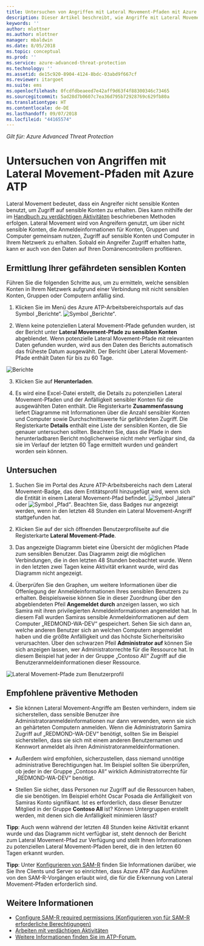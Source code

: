```yaml
---
title: Untersuchen von Angriffen mit Lateral Movement-Pfaden mit Azure ATP | Microsoft Dokumentation
description: Dieser Artikel beschreibt, wie Angriffe mit Lateral Movement-Pfaden mit Azure Advanced Threat Protection (ATP) erkannt werden können.
keywords: ''
author: mlottner
ms.author: mlottner
manager: mbaldwin
ms.date: 8/05/2018
ms.topic: conceptual
ms.prod: ''
ms.service: azure-advanced-threat-protection
ms.technology: ''
ms.assetid: de15c920-8904-4124-8bdc-03abd9f667cf
ms.reviewer: itargoet
ms.suite: ems
ms.openlocfilehash: 0fcdfdbeaeed7e42aff9d63f4f88300346c73465
ms.sourcegitcommit: 5ad28d7b0607c7ea36d795b72928769c629fb80a
ms.translationtype: HT
ms.contentlocale: de-DE
ms.lasthandoff: 09/07/2018
ms.locfileid: "44165574"
---
```

*Gilt für: Azure Advanced Threat Protection*

# <a name="investigating-lateral-movement-paths-with-azure-atp"></a>Untersuchen von Angriffen mit Lateral Movement-Pfaden mit Azure ATP


Lateral Movement bedeutet, dass ein Angreifer nicht sensible Konten benutzt, um Zugriff auf sensible Konten zu erhalten. Dies kann mithilfe der im [Handbuch zu verdächtigen Aktivitäten](suspicious-activity-guide.md) beschriebenen Methoden erfolgen. Lateral Movement wird von Angreifern genutzt, um über nicht sensible Konten, die Anmeldeinformationen für Konten, Gruppen und Computer gemeinsam nutzen, Zugriff auf sensible Konten und Computer in Ihrem Netzwerk zu erhalten. Sobald ein Angreifer Zugriff erhalten hatte, kann er auch von den Daten auf Ihren Domänencontrollern profitieren.


## <a name="discover-your-at-risk-sensitive-accounts"></a>Ermittlung Ihrer gefährdeten sensiblen Konten

Führen Sie die folgenden Schritte aus, um zu ermitteln, welche sensiblen Konten in Ihrem Netzwerk aufgrund einer Verbindung mit nicht sensiblen Konten, Gruppen oder Computern anfällig sind. 

1. Klicken Sie im Menü des Azure ATP-Arbeitsbereichsportals auf das Symbol „Berichte“. ![Symbol „Berichte“](./media/atp-report-icon.png).

2. Wenn keine potenziellen Lateral Movement-Pfade gefunden wurden, ist der Bericht unter **Lateral Movement-Pfade zu sensiblen Konten** abgeblendet. Wenn potenzielle Lateral Movement-Pfade mit relevanten Daten gefunden wurden, wird aus den Daten des Berichts automatisch das früheste Datum ausgewählt. Der Bericht über Lateral Movement-Pfade enthält Daten für bis zu 60 Tage.

 ![Berichte](./media/reports.png)

3. Klicken Sie auf **Herunterladen**.

4. Es wird eine Excel-Datei erstellt, die Details zu potenziellen Lateral Movement-Pfaden und der Anfälligkeit sensibler Konten für die ausgewählten Daten enthält. Die Registerkarte **Zusammenfassung** liefert Diagramme mit Informationen über die Anzahl sensibler Konten und Computer sowie Durchschnittswerte für gefährdeten Zugriff. Die Registerkarte **Details** enthält eine Liste der sensiblen Konten, die Sie genauer untersuchen sollten. Beachten Sie, dass die Pfade in dem herunterladbaren Bericht möglicherweise nicht mehr verfügbar sind, da sie im Verlauf der letzten 60 Tage ermittelt wurden und geändert worden sein können.


## <a name="investigate"></a>Untersuchen



1. Suchen Sie im Portal des Azure ATP-Arbeitsbereichs nach dem Lateral Movement-Badge, das dem Entitätsprofil hinzugefügt wird, wenn sich die Entität in einem Lateral Movement-Pfad befindet. ![Symbol „lateral“](./media/lateral-movement-icon.png) oder ![Symbol „Pfad“](./media/paths-icon.png). Beachten Sie, dass Badges nur angezeigt werden, wenn in den letzten 48 Stunden ein Lateral Movement-Angriff stattgefunden hat. 

2. Klicken Sie auf der sich öffnenden Benutzerprofilseite auf die Registerkarte **Lateral Movement-Pfade**. 

3. Das angezeigte Diagramm bietet eine Übersicht der möglichen Pfade zum sensiblen Benutzer. Das Diagramm zeigt die möglichen Verbindungen, die in den letzten 48 Stunden beobachtet wurde. Wenn in den letzten zwei Tagen keine Aktivität erkannt wurde, wird das Diagramm nicht angezeigt. 

4. Überprüfen Sie den Graphen, um weitere Informationen über die Offenlegung der Anmeldeinformationen Ihres sensiblen Benutzers zu erhalten. Beispielsweise können Sie in dieser Zuordnung über den abgeblendeten Pfeil **Angemeldet durch** anzeigen lassen, wo sich Samira mit ihren privilegierten Anmeldeinformationen angemeldet hat. In diesem Fall wurden Samiras sensible Anmeldeinformationen auf dem Computer „REDMOND-WA-DEV“ gespeichert. Sehen Sie sich dann an, welche anderen Benutzer sich an welchen Computern angemeldet haben und die größte Anfälligkeit und das höchste Sicherheitsrisiko verursachten. Über den schwarzen Pfeil **Administrator auf** können Sie sich anzeigen lassen, wer Administratorrechte für die Ressource hat. In diesem Beispiel hat jeder in der Gruppe „Contoso All“ Zugriff auf die Benutzeranmeldeinformationen dieser Ressource.  

 ![Lateral Movement-Pfade zum Benutzerprofil](media/user-profile-lateral-movement-paths.png)


## <a name="preventative-best-practices"></a>Empfohlene präventive Methoden

- Sie können Lateral Movement-Angriffe am Besten verhindern, indem sie sicherstellen, dass sensible Benutzer ihre Administratoranmeldeinformationen nur dann verwenden, wenn sie sich an gehärteten Computern anmelden. Wenn die Administratorin Samira Zugriff auf „REDMOND-WA-DEV“ benötigt, sollten Sie im Beispiel sicherstellen, dass sie sich mit einem anderen Benutzernamen und Kennwort anmeldet als ihren Administratoranmeldeinformationen.

- Außerdem wird empfohlen, sicherzustellen, dass niemand unnötige administrative Berechtigungen hat. Im Beispiel sollten Sie überprüfen, ob jeder in der Gruppe „Contoso All“ wirklich Administratorrechte für „REDMOND-WA-DEV“ benötigt.

- Stellen Sie sicher, dass Personen nur Zugriff auf die Ressourcen haben, die sie benötigen. Im Beispiel erhöht Oscar Posada die Anfälligkeit von Samiras Konto signifikant. Ist es erforderlich, dass dieser Benutzer Mitglied in der Gruppe **Contoso All** ist? Können Untergruppen erstellt werden, mit denen sich die Anfälligkeit minimieren lässt?

**Tipp**: Auch wenn während der letzten 48 Stunden keine Aktivität erkannt wurde und das Diagramm nicht verfügbar ist, steht dennoch der Bericht zum Lateral Movement-Pfad zur Verfügung und stellt Ihnen Informationen zu potenziellen Lateral Movement-Pfaden bereit, die in den letzten 60 Tagen erkannt wurden. 

**Tipp**: Unter [Konfigurieren von SAM-R](install-atp-step8-samr.md) finden Sie Informationen darüber, wie Sie Ihre Clients und Server so einrichten, dass Azure ATP das Ausführen von den SAM-R-Vorgängen erlaubt wird, die für die Erkennung von Lateral Movement-Pfaden erforderlich sind.


## <a name="see-also"></a>Weitere Informationen

- [Configure SAM-R required permissions (Konfigurieren von für SAM-R erforderliche Berechtigungen)](install-atp-step8-samr.md)
- [Arbeiten mit verdächtigen Aktivitäten](working-with-suspicious-activities.md)
- [Weitere Informationen finden Sie im ATP-Forum.](https://aka.ms/azureatpcommunity)